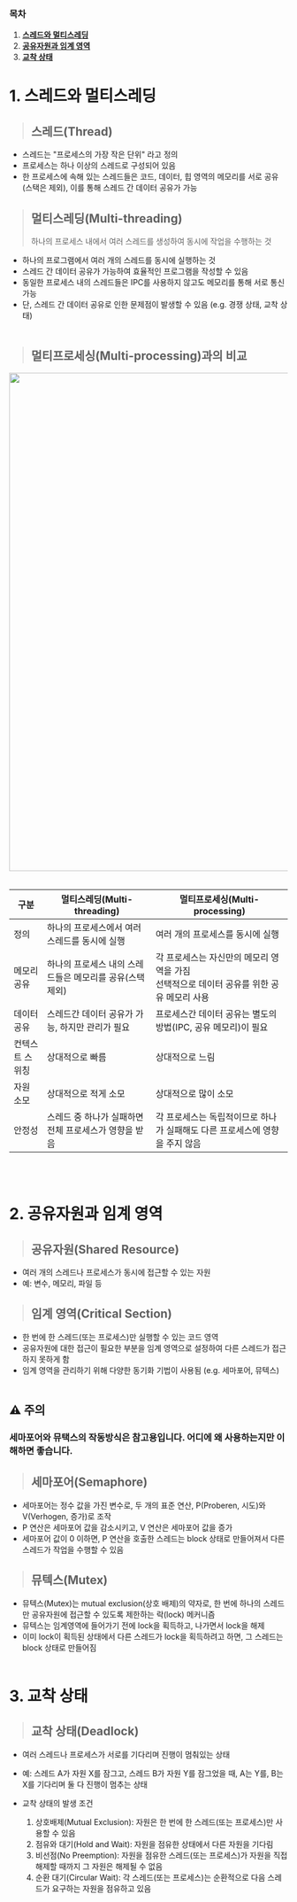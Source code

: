 ### 목차

1. [**스레드와 멀티스레딩**](#1-스레드와-멀티스레딩)
2. [**공유자원과 임계 영역**](#2-공유자원과-임계-영역)
3. [**교착 상태**](#3-교착-상태)

# 1. 스레드와 멀티스레딩

> ## 스레드(Thread)

- 스레드는 "프로세스의 가장 작은 단위" 라고 정의
- 프로세스는 하나 이상의 스레드로 구성되어 있음
- 한 프로세스에 속해 있는 스레드들은 코드, 데이터, 힙 영역의 메모리를 서로 공유(스택은 제외), 이를 통해 스레드 간 데이터 공유가 가능

> ## 멀티스레딩(Multi-threading)
>
> 하나의 프로세스 내에서 여러 스레드를 생성하여 동시에 작업을 수행하는 것

- 하나의 프로그램에서 여러 개의 스레드를 동시에 실행하는 것
- 스레드 간 데이터 공유가 가능하여 효율적인 프로그램을 작성할 수 있음
- 동일한 프로세스 내의 스레드들은 IPC를 사용하지 않고도 메모리를 통해 서로 통신 가능
- 단, 스레드 간 데이터 공유로 인한 문제점이 발생할 수 있음 (e.g. 경쟁 상태, 교착 상태)
  <br/>
  <br/>

> ## 멀티프로세싱(Multi-processing)과의 비교
<img width="900" src="https://github.com/SSAFYSEOUL06CSSTUDY/06CSSTUDY/assets/108852263/33b6d056-3567-40b4-b155-62a722004828">
<br/>
<br/>

| 구분            | 멀티스레딩(Multi-threading)                              | 멀티프로세싱(Multi-processing)                                                               |
| --------------- | -------------------------------------------------------- | -------------------------------------------------------------------------------------------- |
| 정의            | 하나의 프로세스에서 여러 스레드를 동시에 실행            | 여러 개의 프로세스를 동시에 실행                                                             |
| 메모리공유      | 하나의 프로세스 내의 스레드들은 메모리를 공유(스택 제외) | 각 프로세스는 자신만의 메모리 영역을 가짐<br/>선택적으로 데이터 공유를 위한 공유 메모리 사용 |
| 데이터공유      | 스레드간 데이터 공유가 가능, 하지만 관리가 필요          | 프로세스간 데이터 공유는 별도의 방법(IPC, 공유 메모리)이 필요                                |
| 컨텍스트 스위칭 | 상대적으로 빠름                                          | 상대적으로 느림                                                                              |
| 자원 소모       | 상대적으로 적게 소모                                     | 상대적으로 많이 소모                                                                         |
| 안정성          | 스레드 중 하나가 실패하면 전체 프로세스가 영향을 받음    | 각 프로세스는 독립적이므로 하나가 실패해도 다른 프로세스에 영향을 주지 않음                  |

  <br/>
  <br/>

# 2. 공유자원과 임계 영역

> ## 공유자원(Shared Resource)

- 여러 개의 스레드나 프로세스가 동시에 접근할 수 있는 자원
- 예: 변수, 메모리, 파일 등

> ## 임계 영역(Critical Section)

- 한 번에 한 스레드(또는 프로세스)만 실행할 수 있는 코드 영역
- 공유자원에 대한 접근이 필요한 부분을 임계 영역으로 설정하여 다른 스레드가 접근하지 못하게 함
- 임계 영역을 관리하기 위해 다양한 동기화 기법이 사용됨 (e.g. 세마포어, 뮤텍스)
  <br/>
  <br/>

## ⚠️ 주의

### 세마포어와 뮤택스의 작동방식은 참고용입니다. 어디에 왜 사용하는지만 이해하면 좋습니다.

> ## 세마포어(Semaphore)

- 세마포어는 정수 값을 가진 변수로, 두 개의 표준 연산, P(Proberen, 시도)와 V(Verhogen, 증가)로 조작
- P 연산은 세마포어 값을 감소시키고, V 연산은 세마포어 값을 증가
- 세마포어 값이 0 이하면, P 연산을 호출한 스레드는 block 상태로 만들어져서 다른 스레드가 작업을 수행할 수 있음

> ## 뮤텍스(Mutex)

- 뮤텍스(Mutex)는 mutual exclusion(상호 배제)의 약자로, 한 번에 하나의 스레드만 공유자원에 접근할 수 있도록 제한하는 락(lock) 메커니즘
- 뮤텍스는 임계영역에 들어가기 전에 lock을 획득하고, 나가면서 lock을 해제
- 이미 lock이 획득된 상태에서 다른 스레드가 lock을 획득하려고 하면, 그 스레드는 block 상태로 만들어짐
  <br/>
  <br/>

# 3. 교착 상태

> ## 교착 상태(Deadlock)

- 여러 스레드나 프로세스가 서로를 기다리며 진행이 멈춰있는 상태
- 예: 스레드 A가 자원 X를 잠그고, 스레드 B가 자원 Y를 잠그었을 때, A는 Y를, B는 X를 기다리며 둘 다 진행이 멈추는 상태
- 교착 상태의 발생 조건

  1. 상호배제(Mutual Exclusion): 자원은 한 번에 한 스레드(또는 프로세스)만 사용할 수 있음
  2. 점유와 대기(Hold and Wait): 자원을 점유한 상태에서 다른 자원을 기다림
  3. 비선점(No Preemption): 자원을 점유한 스레드(또는 프로세스)가 자원을 직접 해제할 때까지 그 자원은 해제될 수 없음
  4. 순환 대기(Circular Wait): 각 스레드(또는 프로세스)는 순환적으로 다음 스레드가 요구하는 자원을 점유하고 있음
